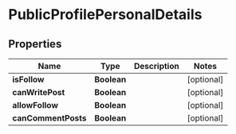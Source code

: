 # PublicProfilePersonalDetails

## Properties
Name | Type | Description | Notes
------------ | ------------- | ------------- | -------------
**isFollow** | **Boolean** |  |  [optional]
**canWritePost** | **Boolean** |  |  [optional]
**allowFollow** | **Boolean** |  |  [optional]
**canCommentPosts** | **Boolean** |  |  [optional]
